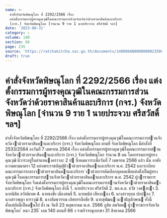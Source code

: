 ```yaml
---
name: >-
  คำสั่งจังหวัดพิษณุโลก ที่ 2292/2566 เรื่อง
  แต่งตั้งกรรมการผู้ทรงคุณวุฒิในคณะกรรมการส่วนจังหวัดว่าด้วยราคาสินค้าและบริการ
  (กจร.) จังหวัดพิษณุโลก [จำนวน 9 ราย 1 นายประจวบ ศรีสวัสดิ์ ฯลฯ]
date: '2023-08-31'
category: ง
volume: 140
section: 66
page: 235
source: 'https://ratchakitcha.soc.go.th/documents/140D066N0000000023500.pdf'
draft: true
---
```


# คำสั่งจังหวัดพิษณุโลก ที่ 2292/2566 เรื่อง แต่งตั้งกรรมการผู้ทรงคุณวุฒิในคณะกรรมการส่วนจังหวัดว่าด้วยราคาสินค้าและบริการ (กจร.) จังหวัดพิษณุโลก [จำนวน 9 ราย 1 นายประจวบ ศรีสวัสดิ์ ฯลฯ]

คําสั่งจังหวัดพิษณุโลก ที่ 2292/2566 เรื่อง แต่งตั้งกรรมการผู้ทรงคุณวุฒิในคณะกรรมการสวนจังหวัดวาด้วยราคาสินคาและบริการ (กจร.) จังหวัดพิษณุโลก ตามที่ จังหวัดพิษณุโลก มีคําสั่งที่ 2533/2564 ลงวันที่ 7 เมษายน 2564 เรื่อง แต่งตั้งกรรมการผู้ทรงคุณวุฒิในคณะกรรมการสวนจังหวัดวาด้วยราคาสินคาและบริการ (กจร.) จังหวัดพิษณุโลก จํานวน 8 คน โดยกรรมการผู้ทรงคุณวุฒิ มีวาระอยู่ในตําแหนงคราวละ 2 ป ซึ่งหมดวาระเมื่อวันที่ 7 เมษายน 2566 แล้ว นั้น อาศัยความตามมาตรา 12 แห่งพระราชบัญญัติวาด้วยราคาสินคาและบริการ พ.ศ. 2542 และระเบียบคณะกรรมการกลางวาด้วยราคาสินคาและบริการ วาด้วยการคัดเลือกบุคคลเพื่อแต่งตั้งเป็นผู้ทรงคุณวุฒิ ในคณะกรรมการสวนจังหวัดวาด้วยราคาสินคาและบริการ พ.ศ. 2542 ผู้วาราชการจังหวัดพิษณุโลก จึงแต่งตั้งกรรมการผู้ทรงคุณวุฒิในคณะกรรมการสวนจังหวัดวาด้วยราคาสินคาและบริการ (กจร.) จังหวัดพิษณุโลก ดังนี้ 1. นายประจวบ ศรีสวัสดิ์ 2. พล.ต.ต. ธวัช วงศสงา 3. นายนิสิต สวัสดิเทพ 4. นายธงชัย เมืองสนธิ์ 5. นายมนัส เสียงกอง 6. นางสาวยุบล ปกปอง 7. นางสาวพญา ธาราวุฒิ 8. นางอัมพวรรณ เลิศบรรลือชัย 9. นายสุพัฒน เผาธัญลักษณ ทั้งนี้ ตั้งแต่บัดนี้เป็นตนไป สั่ง ณ วันที่ 23 พฤษภาคม พ.ศ. 2566 ภูสิต สมจิตต ผู้วาราชการจังหวัดพิษณุโลก ้ หนา 235 ่ เลม 140 ตอนที่ 66 ง ราชกิจจานุเบกษา 31 สิงหาคม 2566

